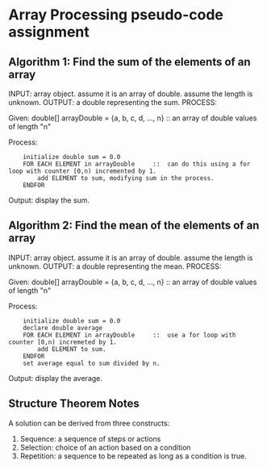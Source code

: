 # Array Processing pseudo-code assignment

## Algorithm 1: Find the sum of the elements of an array
INPUT: array object. assume it is an array of double. assume the length is unknown.
OUTPUT: a double representing the sum.
PROCESS:

Given: double[] arrayDouble = {a, b, c, d, ..., n}   ::  an array of double values of length "n"

Process:
```
    initialize double sum = 0.0
    FOR EACH ELEMENT in arrayDouble     ::  can do this using a for loop with counter [0,n) incremented by 1.
        add ELEMENT to sum, modifying sum in the process.
    ENDFOR
```    
Output: display the sum.


## Algorithm 2: Find the mean of the elements of an array
INPUT: array object. assume it is an array of double. assume the length is unknown.
OUTPUT: a double representing the mean.
PROCESS:

Given: double[] arrayDouble = {a, b, c, d, ..., n}   ::  an array of double values of length "n"

Process:
```
    initialize double sum = 0.0
    declare double average
    FOR EACH ELEMENT in arrayDouble     ::  use a for loop with counter [0,n) incremeted by 1.
        add ELEMENT to sum.
    ENDFOR
    set average equal to sum divided by n.
```
Output: display the average.

## Structure Theorem Notes
A solution can be derived from three constructs:
1. Sequence: a sequence of steps or actions
2. Selection: choice of an action based on a condition
3. Repetition: a sequence to be repeated as long as a condition is true.
